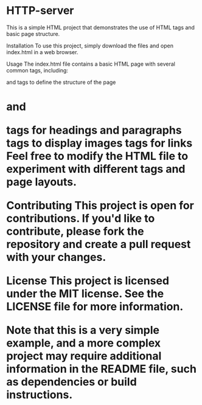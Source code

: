 # HTTP-server

This is a simple HTML project that demonstrates the use of HTML tags and basic page structure.

Installation
To use this project, simply download the files and open index.html in a web browser.

Usage
The index.html file contains a basic HTML page with several common tags, including:

<html> and <body> tags to define the structure of the page
<h1> and <p> tags for headings and paragraphs
<img> tags to display images
<a> tags for links
Feel free to modify the HTML file to experiment with different tags and page layouts.

Contributing
This project is open for contributions. If you'd like to contribute, please fork the repository and create a pull request with your changes.

License
This project is licensed under the MIT license. See the LICENSE file for more information.

Note that this is a very simple example, and a more complex project may require additional information in the README file, such as dependencies or build instructions.

